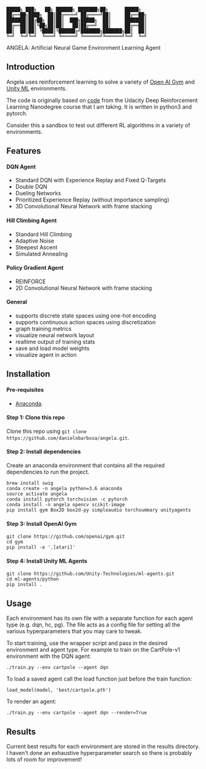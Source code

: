 ```
█████╗ ███╗   ██╗ ██████╗ ███████╗██╗      █████╗
██╔══██╗████╗  ██║██╔════╝ ██╔════╝██║     ██╔══██╗
███████║██╔██╗ ██║██║  ███╗█████╗  ██║     ███████║
██╔══██║██║╚██╗██║██║   ██║██╔══╝  ██║     ██╔══██║
██║  ██║██║ ╚████║╚██████╔╝███████╗███████╗██║  ██║
╚═╝  ╚═╝╚═╝  ╚═══╝ ╚═════╝ ╚══════╝╚══════╝╚═╝  ╚═╝
```

ANGELA: Artificial Neural Game Environment Learning Agent


## Introduction

Angela uses reinforcement learning to solve a variety of [Open AI Gym](https://gym.openai.com/) and [Unity ML](https://github.com/Unity-Technologies/ml-agents/blob/master/docs/Learning-Environment-Examples.md#banana-collector) environments.

The code is originally based on [code](https://github.com/udacity/deep-reinforcement-learning) from the Udacity Deep Reinforcement Learning Nanodegree course that I am taking.  It is written in python3 and pytorch.

Consider this a sandbox to test out different RL algorithms in a variety of environments.


## Features

#### DQN Agent
- Standard DQN with Experience Replay and Fixed Q-Targets
- Double DQN
- Dueling Networks
- Prioritized Experience Replay (without importance sampling)
- 3D Convolutional Neural Network with frame stacking

#### Hill Climbing Agent
- Standard Hill Climbing
- Adaptive Noise
- Steepest Ascent
- Simulated Annealing

#### Policy Gradient Agent
- REINFORCE
- 2D Convolutional Neural Network with frame stacking

#### General
- supports discrete state spaces using one-hot encoding
- supports continuous action spaces using discretization
- graph training metrics
- visualize neural network layout
- realtime output of training stats
- save and load model weights
- visualize agent in action


## Installation

#### Pre-requisites
- [Anaconda](https://www.anaconda.com/download/).

#### Step 1: Clone this repo
Clone this repo using `git clone https://github.com/danielnbarbosa/angela.git`.

#### Step 2: Install dependencies
Create an anaconda environment that contains all the required dependencies to run the project.

```
brew install swig
conda create -n angela python=3.6 anaconda
source activate angela
conda install pytorch torchvision -c pytorch
conda install -n angela opencv scikit-image
pip install gym Box2D box2d-py simpleaudio torchsummary unityagents
```

#### Step 3: Install OpenAI Gym
```
git clone https://github.com/openai/gym.git
cd gym
pip install -e '.[atari]'
```

#### Step 4: Install Unity ML Agents
```
git clone https://github.com/Unity-Technologies/ml-agents.git
cd ml-agents/python
pip install .
```

## Usage
Each environment has its own file with a separate function for each agent type (e.g. dqn, hc, pg).  The file acts as a config file for setting all the various hyperparameters that you may care to tweak.

To start training, use the wrapper script and pass in the desired environment and agent type.  For example to train on the CartPole-v1 environment with the DQN agent:
```
./train.py --env cartpole --agent dqn
```

To load a saved agent call the load function just before the train function:
```
load_model(model, 'best/cartpole.pth')
```

To render an agent:
```
./train.py --env cartpole --agent dqn --render=True
```

## Results
Current best results for each environment are stored in the results directory.  I haven't done an exhaustive hyperparameter search so there is probably lots of room for improvement!
